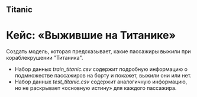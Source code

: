 ## Titanic
 
# Кейс: «Выжившие на Титанике»

Создать модель, которая предсказывает, какие пассажиры выжили при кораблекрушении "Титаника".
* Набор данных *train_titanic.csv* содержит подробную информацию о подмножестве пассажиров на борту и покажет, выжили они или нет.
* Набор данных *test_titanic.csv* содержит аналогичную информацию, но не раскрывает «основную истину» для каждого пассажира. 
